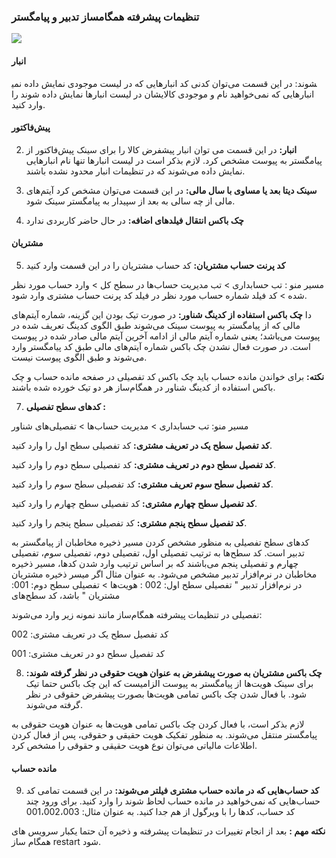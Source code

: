 ### تنظیمات پیشرفته همگامساز تدبیر و پیامگستر

![](9.jpg)

#### انبار

نی	کد انبارهایی که در لیست موجودی نمایش داده نمی‎شوند: در این قسمت می‌توان کد انبارهایی که نمی‌خواهید نام و موجودی کالایشان در لیست انبارها نمایش داده شوند را وارد کنید.

#### پیش‌فاکتور

2.	**انبار:** در این قسمت می توان انبار پیشفرض کالا را برای سینک پیش‌فاکتور از پیامگستر به پیوست مشخص کرد. لازم بذکر است در لیست انبارها تنها نام انبارهایی نمایش داده می‌شوند که در تنظیمات انبار محدود نشده باشند.

3.	**سینک دیتا بعد یا مساوی با سال مالی:** در این قسمت می‌توان مشخص کرد آیتم‌های مالی از چه سالی به بعد از سپیدار به پیامگستر سینک شود.

4.	**چک باکس انتقال فیلدهای اضافه:** در حال حاضر کاربردی ندارد

#### مشتریان

5.	**کد پرنت حساب مشتریان:** کد حساب مشتریان را در این قسمت وارد کنید

 مسیر منو : تب حسابداری > تب مدیریت حساب‌ها در سطح کل > وارد حساب مورد نظر شده > کد فیلد شماره حساب مورد نظر در فیلد کد پرنت حساب مشتری وارد شود.

دا	**چک باکس استفاده از کدینگ شناور:** در صورت تیک بودن این گزینه، شماره آیتم‌های مالی که از پیامگستر به پیوست سینک می‌شوند طبق الگوی کدینگ تعریف شده در پیوست می‌باشد؛ یعنی شماره آیتم مالی از ادامه آخرین آیتم ‌مالی صادر شده در پیوست است. در صورت فعال نشدن چک باکس شماره آیتم‌های مالی طبق کد پیامگستر وارد می‌شوند و طبق الگوی پیوست نیست.

**نکته:** برای خواندن مانده حساب باید چک باکس کد تفصیلی در صفحه مانده حساب و چک باکس استفاده از کدینگ شناور در همگام‌ساز هر دو تیک خورده شده باشند.

7.	**کدهای سطح‌ تفصیلی :**

مسیر منو: تب حسابداری >  مدیریت حساب‌ها >  تفصیلی‌های شناور

**کد تفصیل سطح یک در تعریف مشتری:** کد تفصیلی سطح اول را وارد کنید.

**کد تفصیل سطح دوم در تعریف مشتری:** کد تفصیلی سطح دوم را وارد کنید.

**کد تفصیل سطح سوم تعریف مشتری:** کد تفصیلی سطح سوم را وارد کنید.

**کد تفصیل سطح چهارم مشتری:** کد تفصیلی سطح چهارم را وارد کنید.

**کد تفصیل سطح پنجم مشتری:** کد تفصیلی سطح پنجم را وارد کنید.

کدهای سطح تفصیلی به منظور مشخص کردن مسیر ذخیره مخاطبان از پیامگستر به تدبیر است. کد سطح‌‌ها به ترتیب تفصیلی اول، تفصیلی دوم، تفصیلی سوم، تفصیلی چهارم و تفصیلی پنجم می‌باشند که بر اساس ترتیب وارد شدن کدها، مسیر ذخیره مخاطبان در نرم‌افزار تدبیر مشخص می‌شود. به عنوان مثال اگر میسر ذخیره مشتریان در نرم‌افزار تدبیر " تفصیلی سطح اول: 002 : هویت‌ها > تفصیلی سطح دوم: 001: مشتریان "  باشد، کد سطح‌های

تفصیلی در تنظیمات پیشرفته همگام‌ساز مانند نمونه زیر وارد می‌شوند: 

کد تفصیل سطح یک در تعریف مشتری: 002

کد تفصیل سطح دو در تعریف مشتری: 001

8.	**چک باکس مشتریان به صورت پیشفرض به عنوان هویت حقوقی در نظر گرفته شوند:** برای سینک هویت‌ها از پیامگستر به پیوست الزامیست که این چک
باکس حتما تیک شود. با فعال شدن چک باکس تمامی هویت‌ها بصورت پیشفرض حقوقی در نظر گرفته می‌شوند.

لازم بذکر است، با فعال کردن چک باکس تمامی هویت‌ها به عنوان هویت حقوقی به پیامگستر منتقل می‌شوند. به منظور تفکیک هویت حقیقی و حقوقی، پس از فعال کردن اطلاعات مالیاتی می‌توان نوع هویت حقیقی و حقوقی را مشخص کرد.

#### مانده‌ حساب 

9.	 **کد حساب‌هایی که در مانده حساب مشتری فیلتر می‌شوند:** در این قسمت تمامی کد‍ حساب‌هایی که نمی‌خواهید در مانده حساب لحاظ شوند را وارد کنید. برای ورود چند کد حساب، کدها را با ویرگول از هم جدا کنید. به عنوان مثال: 001،002،003

**نکته مهم :** بعد از انجام تغییرات در تنظیمات پیشرفته و ذخیره آن حتما یکبار سرویس های همگام ساز restart  شود.


